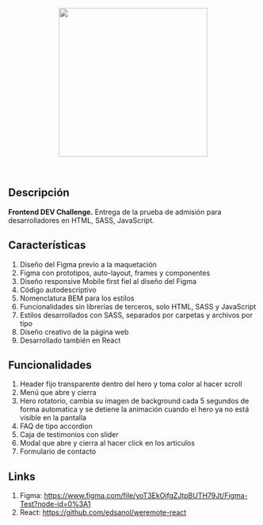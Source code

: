 <p align="center">
  <img src="https://weremote.net/wp-content/uploads/2021/04/Logo-WR.svg" width="300" />
</p>
<br />

## Descripción
**Frontend DEV Challenge.** Entrega de la prueba de admisión para desarrolladores en HTML, SASS, JavaScript.

## Características
1. Diseño del Figma previo a la maquetación
2. Figma con prototipos, auto-layout, frames y componentes
3. Diseño responsive Mobile first fiel al diseño del Figma
4. Código autodescriptivo
5. Nomenclatura BEM para los estilos
6. Funcionalidades sin librerías de terceros, solo HTML, SASS y JavaScript
7. Estilos desarrollados con SASS, separados por carpetas y archivos por tipo
8. Diseño creativo de la página web
9. Desarrollado también en React

## Funcionalidades
1. Header fijo transparente dentro del hero y toma color al hacer scroll
2. Menú que abre y cierra
3. Hero rotatorio, cambia su imagen de background cada 5 segundos de forma automatica y se detiene la animación cuando el hero ya no está visible en la pantalla
4. FAQ de tipo accordion
5. Caja de testimonios con slider
6. Modal que abre y cierra al hacer click en los articulos
7. Formulario de contacto

## Links
1. Figma: https://www.figma.com/file/yoT3EkOjfgZJtpBUTH79Jt/Figma-Test?node-id=0%3A1
2. React: https://github.com/edsanol/weremote-react
